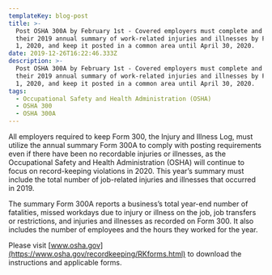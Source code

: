 ```yaml
---
templateKey: blog-post
title: >-
  Post OSHA 300A by February 1st - Covered employers must complete and post
  their 2019 annual summary of work-related injuries and illnesses by February
  1, 2020, and keep it posted in a common area until April 30, 2020. 
date: 2019-12-26T16:22:46.333Z
description: >-
  Post OSHA 300A by February 1st - Covered employers must complete and post
  their 2019 annual summary of work-related injuries and illnesses by February
  1, 2020, and keep it posted in a common area until April 30, 2020. 
tags:
  - Occupational Safety and Health Administration (OSHA)
  - OSHA 300
  - OSHA 300A
---
```

All employers required to keep Form 300, the Injury and Illness Log, must utilize the annual summary Form 300A to comply with posting requirements even if there have been no recordable injuries or illnesses, as the Occupational Safety and Health Administration (OSHA) will continue to focus on record-keeping violations in 2020. This year’s summary must include the total number of job-related injuries and illnesses that occurred in 2019.

The summary Form 300A reports a business’s total year-end number of fatalities, missed workdays due to injury or illness on the job, job transfers or restrictions, and injuries and illnesses as recorded on Form 300. It also includes the number of employees and the hours they worked for the year.

Please visit[](http://www.hrstrategies.org) [www.osha.gov](https://www.osha.gov/recordkeeping/RKforms.html) to download the instructions and applicable forms.
